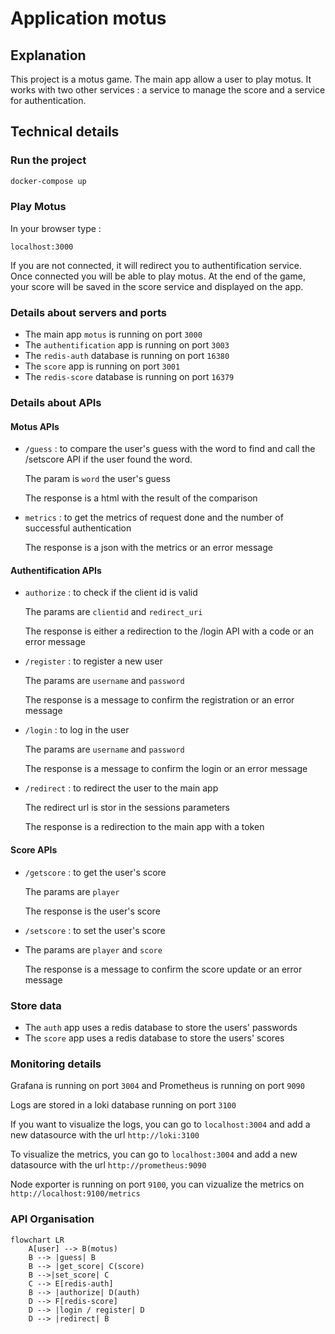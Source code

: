 # Application motus

## Explanation

This project is a motus game. The main app allow a user to play motus. It works with two other services : a service to manage the score and a service for authentication.

## Technical details

### Run the project

```bash
docker-compose up
```

### Play Motus

In your browser type :
```
localhost:3000
```

If you are not connected, it will redirect you to authentification service. Once connected you will be able to play motus. At the end of the game, your score will be saved in the score service and displayed on the app.

### Details about servers and ports 

- The main app `motus` is running on port `3000`
- The `authentification` app is running on port `3003`
- The `redis-auth` database is running on port `16380`
- The `score` app is running on port `3001`
- The `redis-score` database is running on port `16379`

### Details about APIs

#### Motus APIs
- `/guess` : to compare the user's guess with the word to find and call the /setscore API if the user found the word.
  
  The param is `word` the user's guess
  
  The response is a html with the result of the comparison

- `metrics` : to get the metrics of request done and the number of successful authentication
  
  The response is a json with the metrics or an error message

#### Authentification APIs
- `authorize` : to check if the client id is valid
  
  The params are `clientid` and `redirect_uri` 
  
  The response is either a redirection to the /login API with a code or an error message

- `/register` : to register a new user
  
  The params are `username` and `password`

  The response is a message to confirm the registration or an error message

- `/login` : to log in the user
  
  The params are `username` and `password`

  The response is a message to confirm the login or an error message

- `/redirect` : to redirect the user to the main app
  
  The redirect url is stor in the sessions parameters

  The response is a redirection to the main app with a token

#### Score APIs
- `/getscore` : to get the user's score
  
  The params are `player`

  The response is the user's score

- `/setscore` : to set the user's score
- 
  The params are `player` and `score`

  The response is a message to confirm the score update or an error message

### Store data
- The `auth` app uses a redis database to store the users' passwords
- The `score` app uses a redis database to store the users' scores

### Monitoring details 

Grafana is running on port `3004` and Prometheus is running on port `9090`

Logs are stored in a loki database running on port `3100`

If you want to visualize the logs, you can go to `localhost:3004` and add a new datasource with the url `http://loki:3100`

To visualize the metrics, you can go to `localhost:3004` and add a new datasource with the url `http://prometheus:9090`

Node exporter is running on port `9100`, you can vizualize the metrics on `http://localhost:9100/metrics`

### API Organisation

```mermaid
flowchart LR
    A[user] --> B(motus)
    B --> |guess| B
    B --> |get_score| C(score)
    B -->|set_score| C
    C --> E[redis-auth]
    B --> |authorize| D(auth)
    D --> F[redis-score]
    D --> |login / register| D
    D --> |redirect| B
```


